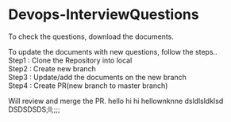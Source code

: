 # Devops-InterviewQuestions

To check the questions, download the documents.

To update the documents with new questions, follow the steps..<br />
Step1 : Clone the Repository into local <br />
Step2 : Create new branch <br />
Step3 : Update/add the documents on the new branch <br />
Step4 : Create PR(new branch to master branch) <br />

Will review and merge the PR.
hello hi
hi hellownknne
dsldlsldklsd
DSDSDSDS;ll;;;;
